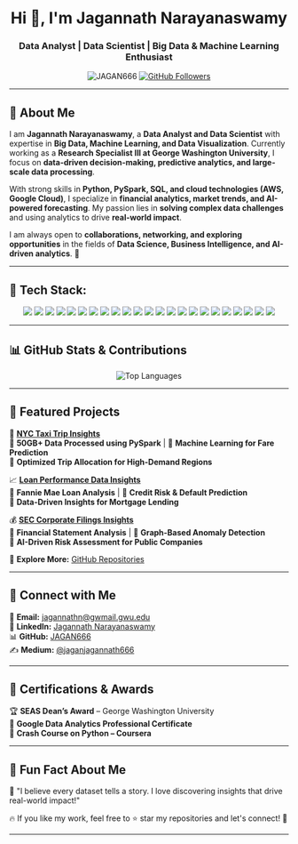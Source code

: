 <h1 align="center">Hi 👋, I'm Jagannath Narayanaswamy</h1>
<h3 align="center">Data Analyst | Data Scientist | Big Data & Machine Learning Enthusiast</h3>

<p align="center">
  <img src="https://komarev.com/ghpvc/?username=JAGAN666&label=Profile%20views&color=0e75b6&style=flat" alt="JAGAN666" />
  <a href="https://github.com/JAGAN666?tab=followers"><img src="https://img.shields.io/github/followers/JAGAN666?label=Followers&style=social" alt="GitHub Followers"></a>
</p>

---

## **🌟 About Me**
I am **Jagannath Narayanaswamy**, a **Data Analyst and Data Scientist** with expertise in **Big Data, Machine Learning, and Data Visualization**. Currently working as a **Research Specialist III at George Washington University**, I focus on **data-driven decision-making, predictive analytics, and large-scale data processing**.

With strong skills in **Python, PySpark, SQL, and cloud technologies (AWS, Google Cloud)**, I specialize in **financial analytics, market trends, and AI-powered forecasting**. My passion lies in **solving complex data challenges** and using analytics to drive **real-world impact**.

I am always open to **collaborations, networking, and exploring opportunities** in the fields of **Data Science, Business Intelligence, and AI-driven analytics**. 🚀

---

## 🚀 Tech Stack:

<p align="center">
  <img src="https://img.shields.io/badge/-Python-3776AB?style=flat-square&logo=python&logoColor=white" />
  <img src="https://img.shields.io/badge/-R-276DC3?style=flat-square&logo=r&logoColor=white" />
  <img src="https://img.shields.io/badge/-SQL-4479A1?style=flat-square&logo=mysql&logoColor=white" />
  <img src="https://img.shields.io/badge/-PySpark-F7A41D?style=flat-square&logo=apache-spark&logoColor=white" />
  <img src="https://img.shields.io/badge/-Pandas-150458?style=flat-square&logo=pandas&logoColor=white" />
  <img src="https://img.shields.io/badge/-NumPy-013243?style=flat-square&logo=numpy&logoColor=white" />
  <img src="https://img.shields.io/badge/-Matplotlib-007ACC?style=flat-square&logo=matplotlib&logoColor=white" />
  <img src="https://img.shields.io/badge/-Seaborn-2E8B57?style=flat-square&logo=seaborn&logoColor=white" />
  <img src="https://img.shields.io/badge/-Scikit%20Learn-F7931E?style=flat-square&logo=scikit-learn&logoColor=white" />
  <img src="https://img.shields.io/badge/-TensorFlow-FF6F00?style=flat-square&logo=tensorflow&logoColor=white" />
  <img src="https://img.shields.io/badge/-PyTorch-EE4C2C?style=flat-square&logo=pytorch&logoColor=white" />
  <img src="https://img.shields.io/badge/-Power%20BI-F2C811?style=flat-square&logo=powerbi&logoColor=black" />
  <img src="https://img.shields.io/badge/-Tableau-E97627?style=flat-square&logo=tableau&logoColor=white" />
  <img src="https://img.shields.io/badge/-Neo4j-008CC1?style=flat-square&logo=neo4j&logoColor=white" />
  <img src="https://img.shields.io/badge/-AWS-FF9900?style=flat-square&logo=amazon-aws&logoColor=white" />
  <img src="https://img.shields.io/badge/-Google%20Cloud-4285F4?style=flat-square&logo=google-cloud&logoColor=white" />
  <img src="https://img.shields.io/badge/-Docker-2496ED?style=flat-square&logo=docker&logoColor=white" />
  <img src="https://img.shields.io/badge/-MongoDB-47A248?style=flat-square&logo=mongodb&logoColor=white" />
  <img src="https://img.shields.io/badge/-MySQL-4479A1?style=flat-square&logo=mysql&logoColor=white" />
  <img src="https://img.shields.io/badge/-PostgreSQL-336791?style=flat-square&logo=postgresql&logoColor=white" />
  <img src="https://img.shields.io/badge/-Git-F05032?style=flat-square&logo=git&logoColor=white" />
  <img src="https://img.shields.io/badge/-GitHub-181717?style=flat-square&logo=github&logoColor=white" />
  <img src="https://img.shields.io/badge/-Jupyter-F37626?style=flat-square&logo=jupyter&logoColor=white" />
</p>

---

## **📊 GitHub Stats & Contributions**
<p align="center">
  <img src="https://github-readme-stats.vercel.app/api/top-langs?username=JAGAN666&layout=compact&theme=radical" alt="Top Languages" />
</p>

---

## **📂 Featured Projects**
🚕 **[NYC Taxi Trip Insights](https://github.com/JAGAN666/NYC-Taxi-Trip-Insights)**  
🔹 **50GB+ Data Processed using PySpark** | 🔹 **Machine Learning for Fare Prediction**  
🔹 **Optimized Trip Allocation for High-Demand Regions**  

📈 **[Loan Performance Data Insights](https://github.com/JAGAN666/Loan-Performance-Data-Insights)**  
🔹 **Fannie Mae Loan Analysis** | 🔹 **Credit Risk & Default Prediction**  
🔹 **Data-Driven Insights for Mortgage Lending**  

💰 **[SEC Corporate Filings Insights](https://github.com/JAGAN666/SEC-Filings-Insights)**  
🔹 **Financial Statement Analysis** | 🔹 **Graph-Based Anomaly Detection**  
🔹 **AI-Driven Risk Assessment for Public Companies**  

🔗 **Explore More:** [GitHub Repositories](https://github.com/JAGAN666?tab=repositories)

---

## **📡 Connect with Me**
📩 **Email:** [jagannathn@gwmail.gwu.edu](mailto:jagannathn@gwmail.gwu.edu)  
💼 **LinkedIn:** [Jagannath Narayanaswamy](https://www.linkedin.com/in/jagannathn1/)  
📊 **GitHub:** [JAGAN666](https://github.com/JAGAN666)  
✍ **Medium:** [@jaganjagannath666](https://medium.com/@jaganjagannath666)  

---

## **📜 Certifications & Awards**
🏆 **SEAS Dean’s Award** – George Washington University  
📜 **Google Data Analytics Professional Certificate**  
📜 **Crash Course on Python – Coursera**  

---

## **🎯 Fun Fact About Me**
🧩 "I believe every dataset tells a story. I love discovering insights that drive real-world impact!"  

🔥 If you like my work, feel free to ⭐ star my repositories and let's connect! 🚀  

---
